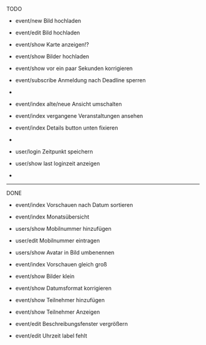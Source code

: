 TODO
* event/new  Bild hochladen
* event/edit Bild hochladen

* event/show Karte anzeigen!?
* event/show Bilder hochladen
* event/show vor ein paar Sekunden korrigieren

* event/subscribe Anmeldung nach Deadline sperren
*

* event/index alte/neue Ansicht umschalten
* event/index vergangene Veranstaltungen ansehen
* event/index Details button unten fixieren
* 

* user/login Zeitpunkt speichern

* user/show last loginzeit anzeigen
* 








______________________________________________ 

DONE

* event/index Vorschauen nach Datum sortieren
* event/index Monatsübersicht
* users/show Mobilnummer hinzufügen
* user/edit  Mobilnummer eintragen
* users/show Avatar in Bild umbenennen

* event/index Vorschauen gleich groß

* event/show Bilder klein
* event/show Datumsformat korrigieren
* event/show Teilnehmer hinzufügen 
* event/show Teilnehmer Anzeigen

* event/edit Beschreibungsfenster vergrößern
* event/edit Uhrzeit label fehlt